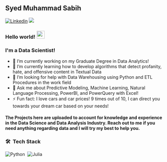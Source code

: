 ## Syed Muhammad Sabih
[![Linkedin](https://img.shields.io/badge/-LinkedIn-blue?style=flat&logo=Linkedin&logoColor=white&link=https://www.linkedin.com/in/smsabih/)](https://www.linkedin.com/in/smsabih/) ![](https://visitor-badge.glitch.me/badge?page_id=smsabih)
### Hello world! <img src="https://media.giphy.com/media/hvRJCLFzcasrR4ia7z/giphy.gif" width="25px">
### I'm a Data Scientist! 

- 🔭 I’m currently working on my Graduate Degree in Data Analytics!
- 🌱 I’m currently learning how to develop algorithms that detect profanity, hate, and offensive content in Textual Data
- 🤔 I’m looking for help with Data Warehousing using Python and ETL Procedures in the work field
- 💬 Ask me about Predictive Modeling, Machine Learning, Natural Language Processing, PowerBI, and PowerQuery with Excel!
- ⚡ Fun fact: I love cars and car prices! 9 times out of 10, I can direct you towards your dream car based on your needs!

#### The Projects here are uploaded to account for knowledge and experience in the Data Science and Data Analysis Industry. Reach out to me if you need anything regarding data and I will try my best to help you. 

###  🛠 &nbsp;Tech Stack

![Python](https://img.shields.io/badge/-Python-05122A?style=flat&logo=python)&nbsp;
![Julia](https://img.shields.io/badge/-Julia-05122A?style=flat&logo=julia)&nbsp;

